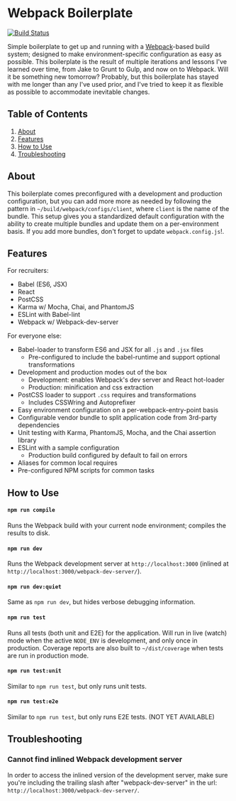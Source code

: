 Webpack Boilerplate
===================

[![Build Status](https://travis-ci.org/davezuko/webpack-boilerplate.svg?branch=master)](https://travis-ci.org/davezuko/webpack-boilerplate/)

Simple boilerplate to get up and running with a [Webpack](http://webpack.github.io/)-based build system; designed to make environment-specific configuration as easy as possible. This boilerplate is the result of multiple iterations and lessons I've learned over time, from Jake to Grunt to Gulp, and now on to Webpack. Will it be something new tomorrow? Probably, but this boilerplate has stayed with me longer than any I've used prior, and I've tried to keep it as flexible as possible to accommodate inevitable changes.

Table of Contents
-----------------
1. [About](#about)
1. [Features](#features)
1. [How to Use](#how-to-use)
1. [Troubleshooting](#troubleshooting)

About
-----
This boilerplate comes preconfigured with a development and production configuration, but you can add more more as needed by following the pattern in `~/build/webpack/configs/client`, where `client` is the name of the bundle. This setup gives you a standardized default configuration with the ability to create multiple bundles and update them on a per-environment basis. If you add more bundles, don't forget to update `webpack.config.js`!.

Features
--------

For recruiters:
 * Babel (ES6, JSX)
 * React
 * PostCSS
 * Karma w/ Mocha, Chai, and PhantomJS
 * ESLint with Babel-lint
 * Webpack w/ Webpack-dev-server

For everyone else:

* Babel-loader to transform ES6 and JSX for all `.js` and `.jsx` files
  * Pre-configured to include the babel-runtime and support optional transformations
* Development and production modes out of the box
  * Development: enables Webpack's dev server and React hot-loader
  * Production: minification and css extraction
* PostCSS loader to support `.css` requires and transformations
  * Includes CSSWring and Autoprefixer
* Easy environment configuration on a per-webpack-entry-point basis
* Configurable vendor bundle to split application code from 3rd-party dependencies
* Unit testing with Karma, PhantomJS, Mocha, and the Chai assertion library
* ESLint with a sample configuration
  * Production build configured by default to fail on errors
* Aliases for common local requires
* Pre-configured NPM scripts for common tasks

How to Use
----------

#### `npm run compile`
Runs the Webpack build with your current node environment; compiles the results to disk.

#### `npm run dev`
Runs the Webpack development server at `http://localhost:3000` (inlined at `http://localhost:3000/webpack-dev-server/`).

#### `npm run dev:quiet`
Same as `npm run dev`, but hides verbose debugging information.

#### `npm run test`
Runs all tests (both unit and E2E) for the application. Will run in live (watch) mode when the active `NODE_ENV` is development, and only once in production. Coverage reports are also built to `~/dist/coverage` when tests are run in production mode.

#### `npm run test:unit`
Similar to `npm run test`, but only runs unit tests.

#### `npm run test:e2e`
Similar to `npm run test`, but only runs E2E tests. (NOT YET AVAILABLE)

Troubleshooting
---------------

### Cannot find inlined Webpack development server
In order to access the inlined version of the development server, make sure you're including the trailing slash after "webpack-dev-server" in the url: `http://localhost:3000/webpack-dev-server/`.
